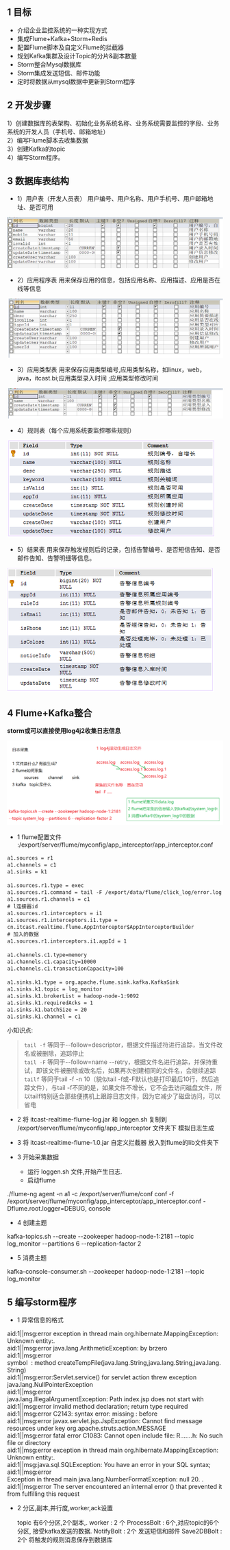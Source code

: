 ## 1 目标

* 介绍企业监控系统的一种实现方式
* 集成Flume+Kafka+Storm+Redis
* 配置Flume脚本及自定义Flume的拦截器
* 规划Kafka集群及设计Topic的分片&副本数量
* Storm整合Mysql数据库
* Storm集成发送短信、邮件功能
* 定时将数据从mysql数据中更新到Storm程序
 	
  
## 2 开发步骤

1）创建数据库的表架构、初始化业务系统名称、业务系统需要监控的字段、业务系统的开发人员（手机号、邮箱地址） <br>
2）编写Flume脚本去收集数据 <br>
3）创建Kafka的topic <br>
4）编写Storm程序。 <br>

## 3 数据库表结构

* 1）用户表（开发人员表）
用户编号、用户名称、用户手机号、用户邮箱地址、是否可用

![用户表](https://github.com/bigDataHell/Kangaroo-/blob/master/images/storm_userTable.png)

* 2）应用程序表
用来保存应用的信息，包括应用名称、应用描述、应用是否在线等信息

![应用程序表](https://github.com/bigDataHell/Kangaroo-/blob/master/images/storm_appTable.png)

* 3）应用类型表
用来保存应用类型编号,应用类型名称，如linux，web，java，itcast.bi;应用类型录入时间 ;应用类型修改时间 

![应用类型表](https://github.com/bigDataHell/Kangaroo-/blob/master/images/storm_appTypeTable.png)



* 4）规则表（每个应用系统要监控哪些规则）

![规则表](https://github.com/bigDataHell/Kangaroo-/blob/master/images/%E5%AE%9E%E6%97%B6%E6%97%A5%E5%BF%97%E7%9B%91%E6%8E%A7%E8%AD%A6%E5%91%8A01.png)
 
* 5）结果表
用来保存触发规则后的记录，包括告警编号、是否短信告知、是否邮件告知、告警明细等信息。

![结果表](https://github.com/bigDataHell/Kangaroo-/blob/master/images/%E5%AE%9E%E6%97%B6%E6%97%A5%E5%BF%97%E7%9B%91%E6%8E%A7%E8%AD%A6%E5%91%8A02.png)
 

## 4 Flume+Kafka整合

**storm或可以直接使用log4j2收集日志信息**

![日志采集](https://github.com/bigDataHell/Kangaroo-/blob/master/images/storm_%E6%97%A5%E5%BF%97%E9%87%87%E9%9B%86.png)

* 1 flume配置文件 :/export/server/flume/myconfig/app_interceptor/app_interceptor.conf

``` 
a1.sources = r1
a1.channels = c1
a1.sinks = k1

a1.sources.r1.type = exec
a1.sources.r1.command = tail -F /export/data/flume/click_log/error.log
a1.sources.r1.channels = c1
# l连接器id
a1.sources.r1.interceptors = i1
a1.sources.r1.interceptors.i1.type = cn.itcast.realtime.flume.AppInterceptor$AppInterceptorBuilder
# 加入的数据
a1.sources.r1.interceptors.i1.appId = 1

a1.channels.c1.type=memory
a1.channels.c1.capacity=10000
a1.channels.c1.transactionCapacity=100

a1.sinks.k1.type = org.apache.flume.sink.kafka.KafkaSink
a1.sinks.k1.topic = log_monitor
a1.sinks.k1.brokerList = hadoop-node-1:9092
a1.sinks.k1.requiredAcks = 1
a1.sinks.k1.batchSize = 20
a1.sinks.k1.channel = c1
``` 

小知识点:

>`tail -f`      等同于--follow=descriptor，根据文件描述符进行追踪，当文件改名或被删除，追踪停止 <br>
`tail -F`     等同于--follow=name  --retry，根据文件名进行追踪，并保持重试，即该文件被删除或改名后，如果再次创建相同的文件名，会继续追踪 <br>
`tailf`        等同于tail -f -n 10（貌似tail -f或-F默认也是打印最后10行，然后追踪文件），与tail -f不同的是，如果文件不增长，它不会去访问磁盘文件，所以tailf特别适合那些便携机上跟踪日志文件，因为它减少了磁盘访问，可以省电

* 2 将 itcast-realtime-flume-log.jar 和 loggen.sh 复制到 /export/server/flume/myconfig/app_interceptor 文件夹下 模拟日志生成
* 3 将 itcast-realtime-flume-1.0.jar 自定义拦截器 放入到flume的lib文件夹下
* 3 开始采集数据

  * 运行 loggen.sh 文件,开始产生日志.
  * 启动flume
  
./flume-ng agent -n a1 -c /export/server/flume/conf conf -f /export/server/flume/myconfig/app_interceptor/app_interceptor.conf -Dflume.root.logger=DEBUG, console
   
* 4 创建主题

 kafka-topics.sh --create --zookeeper hadoop-node-1:2181 --topic log_monitor --partitions 6 --replication-factor 2 

* 5 消费主题

kafka-console-consumer.sh --zookeeper hadoop-node-1:2181  --topic log_monitor

## 5 编写storm程序

 * 1 异常信息的格式
 
aid:1||msg:error exception in thread main org.hibernate.MappingException: Unknown entity:. <br>
aid:1||msg:error java.lang.ArithmeticException:  by brzero  <br>
aid:1||msg:error symbol  : method createTempFile(java.lang.String,java.lang.String,java.lang.String)   <br>
aid:1||msg:error:Servlet.service() for servlet action threw exception java.lang.NullPointerException  <br>
aid:1||msg:error java.lang.IllegalArgumentException: Path index.jsp does not start with  <br>
aid:1||msg:error invalid method declaration; return type required  <br>
aid:1||msg:error C2143: syntax error: missing : before    <br>
aid:1||msg:error javax.servlet.jsp.JspException: Cannot find message resources under key org.apache.struts.action.MESSAGE  <br>
aid:1||msg:error fatal error C1083: Cannot open include file: R…….h: No such file or directory  <br>
aid:1||msg:error exception in thread main org.hibernate.MappingException: Unknown entity:.  <br>
aid:1||msg:java.sql.SQLException: You have an error in your SQL syntax;  <br>
aid:1||msg:error Exception in thread main java.lang.NumberFormatException: null 20. .  <br>
aid:1||msg:error The server encountered an internal error () that prevented it from fulfilling this request  <br>

* 2 分区,副本,并行度,worker,ack设置

  topic 有6个分区,2个副本,.
  worker : 2 个
  ProcessBolt : 6个,对应topic的6个分区, 接受kafka发送的数据.
  NotifyBolt  : 2个 发送短信和邮件
  Save2DBBolt  : 2个  将触发的规则消息保存到数据库
  


 
 
 
  
   

